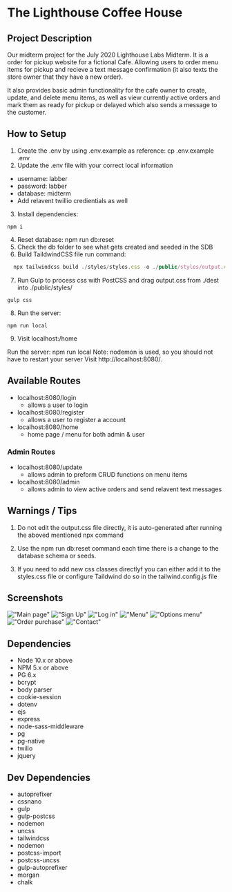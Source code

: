 The Lighthouse Coffee House
=========

##  Project Description

 Our midterm project for the July 2020 Lighthouse Labs Midterm. It is a order for pickup website for a fictional Cafe. Allowing users to order menu items for pickup and recieve a text message confirmation (it also texts the store owner that they have a new order).

 It also provides basic admin functionality for the cafe owner to create, update, and delete menu items, as well as view currently active orders and mark them as ready for pickup or delayed which also sends a message to the customer.

## How to Setup
1. Create the .env by using .env.example as reference: cp .env.example .env
2. Update the .env file with your correct local information
- username: labber
- password: labber
- database: midterm
- Add relavent twillio credientials  as well

3. Install dependencies: 
``` 
npm i 
```
4. Reset database: npm run db:reset
5. Check the db folder to see what gets created and seeded in the SDB
6. Build TaildwindCSS file run command:
  ```javascript
    npx tailwindcss build ./styles/styles.css -o ./public/styles/output.css
   ````
7. Run Gulp to process css with PostCSS and drag output.css from ./dest into ./public/styles/
```
gulp css
```

8. Run the server: 
```javacript
npm run local
 ```
 9. Visit localhost:/home

Run the server: npm run local
Note: nodemon is used, so you should not have to restart your server
Visit http://localhost:8080/.

## Available Routes

- localhost:8080/login
  - allows a user to login
- localhost:8080/register
  - allows a user to register a account
- localhost:8080/home 
  - home page / menu for both admin & user

### Admin Routes

- localhost:8080/update
  - allows admin to preform CRUD functions on menu items
- localhost:8080/admin
  - allows admin to view active orders and send relavent text messages





## Warnings / Tips
1. Do not edit the output.css file directly, it is auto-generated after running the aboved mentioned npx command

2. Use the npm run db:reset command each time there is a change to the database schema or seeds.

3. If you need to add new css classes directlyf you can either add it to the styles.css file or configure Taildwind do so in the tailwind.config.js file




## Screenshots

!["Main page"](https://github.com/kutluduman/midterm_coffee_pickup/blob/master/public/images/screenshots/screenshot1.png?raw=true)
!["Sign Up"](https://github.com/kutluduman/midterm_coffee_pickup/blob/master/public/images/screenshots/screenshot2.png?raw=true)
!["Log in"](https://github.com/kutluduman/midterm_coffee_pickup/blob/master/public/images/screenshots/screenshot3.png?raw=true)
!["Menu"](https://github.com/kutluduman/midterm_coffee_pickup/blob/master/public/images/screenshots/screenshot5.png?raw=true)
!["Options menu"](https://github.com/kutluduman/midterm_coffee_pickup/blob/master/public/images/screenshots/screenshot6.png?raw=true)
!["Order purchase"](https://github.com/kutluduman/midterm_coffee_pickup/blob/master/public/images/screenshots/screenshot7.png?raw=true)
!["Contact"](https://github.com/kutluduman/midterm_coffee_pickup/blob/master/public/images/screenshots/screenshot8.png?raw=true)



## Dependencies

- Node 10.x or above
- NPM 5.x or above
- PG 6.x
- bcrypt
- body parser
- cookie-session
- dotenv
- ejs
- express
- node-sass-middleware
- pg
- pg-native
- twilio
- jquery

## Dev Dependencies

  - autoprefixer
  - cssnano
  - gulp
  - gulp-postcss
  - nodemon
  - uncss
  - tailwindcss
  - nodemon
  - postcss-import
  - postcss-uncss
  - gulp-autoprefixer
  - morgan
  - chalk
